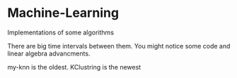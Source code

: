 # Machine-Learning
Implementations of some algorithms 

There are big time intervals between them. You might notice some code and linear algebra advancments. 

my-knn is the oldest. KClustring is the newest
